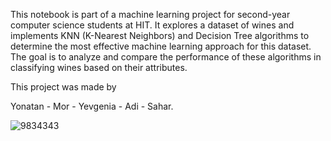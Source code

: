 This notebook is part of a machine learning project for second-year computer science students at HIT.
It explores a dataset of wines and implements KNN (K-Nearest Neighbors) and Decision Tree algorithms to determine the most effective machine learning approach for this dataset.
The goal is to analyze and compare the performance of these algorithms in classifying wines based on their attributes.

This project was made by 

Yonatan - Mor - Yevgenia - Adi - Sahar.

![9834343](https://github.com/yonirz/Wine-DB-Machine-Learning/assets/131947490/39e7f0d8-27f2-4b86-993b-ca544c7db098)

